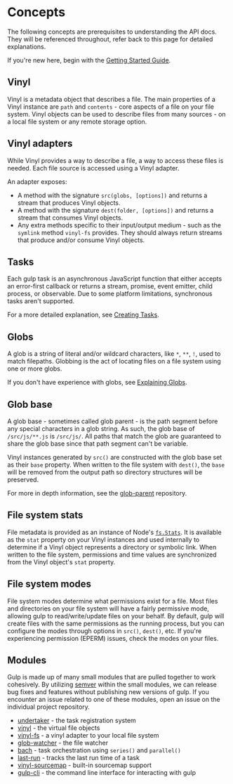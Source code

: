<!-- front-matter
id: api-concepts
title: API Concepts
hide_title: true
sidebar_label: Concepts
-->

# Concepts

The following concepts are prerequisites to understanding the API docs. They will be referenced throughout, refer back to this page for detailed explanations.

If you're new here, begin with the [Getting Started Guide][quick-start-docs].

## Vinyl

Vinyl is a metadata object that describes a file. The main properties of a Vinyl instance are `path` and `contents` - core aspects of a file on your file system. Vinyl objects can be used to describe files from many sources - on a local file system or any remote storage option.

## Vinyl adapters

While Vinyl provides a way to describe a file, a way to access these files is needed. Each file source is accessed using a Vinyl adapter.

An adapter exposes:
* A method with the signature `src(globs, [options])` and returns a stream that produces Vinyl objects.
* A method with the signature `dest(folder, [options])` and returns a stream that consumes Vinyl objects.
* Any extra methods specific to their input/output medium - such as the `symlink` method `vinyl-fs` provides. They should always return streams that produce and/or consume Vinyl objects.

## Tasks

Each gulp task is an asynchronous JavaScript function that either accepts an error-first callback or returns a stream, promise, event emitter, child process, or observable. Due to some platform limitations, synchronous tasks aren't supported.

For a more detailed explanation, see [Creating Tasks][creating-tasks-doc].

## Globs

A glob is a string of literal and/or wildcard characters, like `*`, `**`, `!`, used to match filepaths. Globbing is the act of locating files on a file system using one or more globs.

If you don't have experience with globs, see [Explaining Globs][explaining-globs-docs].

## Glob base

A glob base - sometimes called glob parent - is the path segment before any special characters in a glob string. As such, the glob base of `/src/js/**.js` is `/src/js/`.  All paths that match the glob are guaranteed to share the glob base since that path segment can't be variable.

Vinyl instances generated by `src()` are constructed with the glob base set as their `base` property. When written to the file system with `dest()`, the `base` will be removed from the output path so directory structures will be preserved.

For more in depth information, see the [glob-parent][glob-parent-external] repository.

## File system stats

File metadata is provided as an instance of Node's [`fs.Stats`][fs-stats-external]. It is available as the `stat` property on your Vinyl instances and used internally to determine if a Vinyl object represents a directory or symbolic link. When written to the file system, permissions and time values are synchronized from the Vinyl object's `stat` property.

## File system modes

File system modes determine what permissions exist for a file. Most files and directories on your file system will have a fairly permissive mode, allowing gulp to read/write/update files on your behalf. By default, gulp will create files with the same permissions as the running process, but you can configure the modes through options in `src()`, `dest()`, etc. If you're experiencing permission (EPERM) issues, check the modes on your files.

## Modules

Gulp is made up of many small modules that are pulled together to work cohesively. By utilizing [semver][semver-external] within the small modules, we can release bug fixes and features without publishing new versions of gulp. If you encounter an issue related to one of these modules, open an issue on the individual project repository.

* [undertaker][undertaker-external] - the task registration system
* [vinyl][vinyl-external] - the virtual file objects
* [vinyl-fs][vinyl-fs-external] - a vinyl adapter to your local file system
* [glob-watcher][glob-watcher-external] - the file watcher
* [bach][bach-external] - task orchestration using `series()` and `parallel()`
* [last-run][last-run-external] - tracks the last run time of a task
* [vinyl-sourcemap][vinyl-sourcemap-external] - built-in sourcemap support
* [gulp-cli][gulp-cli-external] - the command line interface for interacting with gulp


[quick-start-docs]: ../getting-started/1-quick-start.md
[creating-tasks-doc]: ../getting-started/3-creating-tasks.md
[explaining-globs-docs]: ../getting-started/6-explaining-globs.md
[undertaker-external]: https://github.com/gulpjs/undertaker
[vinyl-external]: https://github.com/gulpjs/vinyl
[vinyl-fs-external]: https://github.com/gulpjs/vinyl-fs
[glob-watcher-external]: https://github.com/gulpjs/glob-watcher
[bach-external]: https://github.com/gulpjs/bach
[last-run-external]: https://github.com/gulpjs/last-run
[vinyl-sourcemap-external]: https://github.com/gulpjs/vinyl-sourcemap
[gulp-cli-external]: https://github.com/gulpjs/gulp-cli
[semver-external]: https://semver.org
[fs-stats-external]: https://nodejs.org/api/fs.html#fs_class_fs_stats
[glob-parent-external]: https://github.com/es128/glob-parent
